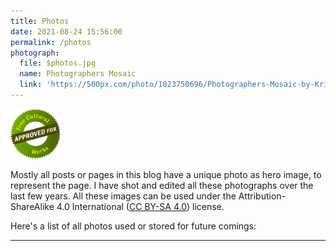 ```yaml
---
title: Photos
date: 2021-08-24 15:56:00
permalink: /photos
photograph:
  file: $photos.jpg
  name: Photographers Mosaic
  link: 'https://500px.com/photo/1023750696/Photographers-Mosaic-by-Kristof-Zerbe/'
---
```


<img src="/images/cc-free-culture.png" class="float-element" 
     style="width:5rem;" />

Mostly all posts or pages in this blog have a unique photo as hero image, to represent the page. I have shot and edited all these photographs over the last few years. All these images can be used under the Attribution-ShareAlike 4.0 International ([CC BY-SA 4.0](https://creativecommons.org/licenses/by-sa/4.0/)) license.

Here's a list of all photos used or stored for future comings:

---